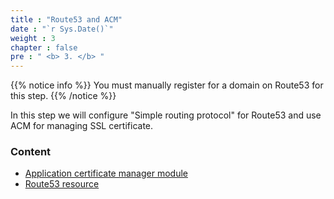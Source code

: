 ```yaml
---
title : "Route53 and ACM"
date : "`r Sys.Date()`"
weight : 3
chapter : false
pre : " <b> 3. </b> "
---
```

{{% notice info %}}
You must manually register for a domain on Route53 for this step.
{{% /notice %}}

In this step we will configure "Simple routing protocol" for Route53 and use ACM for managing SSL certificate.
### Content
- [Application certificate manager module](https://registry.terraform.io/modules/terraform-aws-modules/acm/aws/latest)
- [Route53 resource](https://registry.terraform.io/providers/hashicorp/aws/latest/docs/resources/route53_record)


